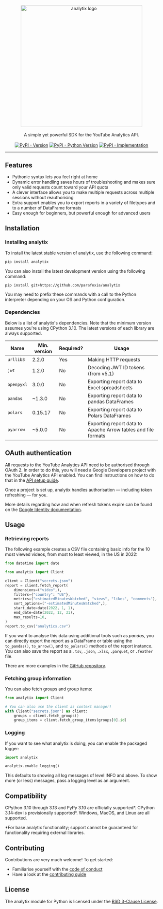 #

<div align="center">
<img alt="analytix logo" src="https://raw.githubusercontent.com/parafoxia/analytix/main/assets/logo.png" width="400px">
<br /><br />
A simple yet powerful SDK for the YouTube Analytics API.
<br /><br />
<a href="https://pypi.python.org/pypi/analytix"><img alt="PyPI - Version" src="https://img.shields.io/pypi/v/analytix"></a>
<a href="https://pypi.python.org/pypi/analytix"><img alt="PyPI - Python Version" src="https://img.shields.io/pypi/pyversions/analytix"></a>
<a href="https://pypi.python.org/pypi/analytix"><img alt="PyPI - Implementation" src="https://img.shields.io/pypi/implementation/analytix"></a>
<hr />
</div>

## Features

* Pythonic syntax lets you feel right at home
* Dynamic error handling saves hours of troubleshooting and makes sure only valid requests count toward your API quota
* A clever interface allows you to make multiple requests across multiple sessions without reauthorising
* Extra support enables you to export reports in a variety of filetypes and to a number of DataFrame formats
* Easy enough for beginners, but powerful enough for advanced users

## Installation

### Installing analytix

To install the latest stable version of analytix, use the following command:

```sh
pip install analytix
```

You can also install the latest development version using the following command:

```sh
pip install git+https://github.com/parafoxia/analytix
```

You may need to prefix these commands with a call to the Python interpreter depending on your OS and Python configuration.

### Dependencies

Below is a list of analytix's dependencies.
Note that the minimum version assumes you're using CPython 3.10.
The latest versions of each library are always supported.

| Name              | Min. version | Required? | Usage                                                         | 
|-------------------|--------------|-----------|---------------------------------------------------------------|
| `urllib3`         | 2.2.0        | Yes       | Making HTTP requests                                          |
| `jwt`             | 1.2.0        | No        | Decoding JWT ID tokens (from v5.1)                            |
| `openpyxl`        | 3.0.0        | No        | Exporting report data to Excel spreadsheets                   |
| `pandas`          | ~1.3.0       | No        | Exporting report data to pandas DataFrames                    |
| `polars`          | 0.15.17      | No        | Exporting report data to Polars DataFrames                    |
| `pyarrow`         | ~5.0.0       | No        | Exporting report data to Apache Arrow tables and file formats |

## OAuth authentication

All requests to the YouTube Analytics API need to be authorised through OAuth 2.
In order to do this, you will need a Google Developers project with the YouTube Analytics API enabled.
You can find instructions on how to do that in the [API setup guide](https://parafoxia.github.io/analytix/starting/googleapp/).

Once a project is set up, analytix handles authorisation — including token refreshing — for you.

More details regarding how and when refresh tokens expire can be found on the [Google Identity documentation](https://developers.google.com/identity/protocols/oauth2#expiration).

## Usage

### Retrieving reports

The following example creates a CSV file containing basic info for the 10 most viewed videos, from most to least viewed, in the US in 2022:

```py
from datetime import date

from analytix import Client

client = Client("secrets.json")
report = client.fetch_report(
    dimensions=("video",),
    filters={"country": "US"},
    metrics=("estimatedMinutesWatched", "views", "likes", "comments"),
    sort_options=("-estimatedMinutesWatched",),
    start_date=date(2022, 1, 1),
    end_date=date(2022, 12, 31),
    max_results=10,
)
report.to_csv("analytics.csv")
```

If you want to analyse this data using additional tools such as *pandas*, you can directly export the report as a DataFrame or table using the `to_pandas()`, `to_arrow()`, and `to_polars()` methods of the report instance.
You can also save the report as a `.tsv`, `.json`, `.xlsx`, `.parquet`, or `.feather` file.

There are more examples in the [GitHub repository](https://github.com/parafoxia/analytix/tree/main/examples).

### Fetching group information

You can also fetch groups and group items:

```py
from analytix import Client

# You can also use the client as context manager!
with Client("secrets.json") as client:
    groups = client.fetch_groups()
    group_items = client.fetch_group_items(groups[0].id)
```

### Logging

If you want to see what analytix is doing, you can enable the packaged logger:

```py
import analytix

analytix.enable_logging()
```

This defaults to showing all log messages of level INFO and above.
To show more (or less) messages, pass a logging level as an argument.

## Compatibility

CPython 3.10 through 3.13 and PyPy 3.10 are officially supported\*.
CPython 3.14-dev is provisionally supported\*.
Windows, MacOS, and Linux are all supported.

*For base analytix functionality; support cannot be guaranteed for functionality requiring external libraries.

## Contributing

Contributions are very much welcome! To get started:

* Familiarise yourself with the [code of conduct](https://github.com/parafoxia/analytix/blob/main/CODE_OF_CONDUCT.md)
* Have a look at the [contributing guide](https://github.com/parafoxia/analytix/blob/main/CONTRIBUTING.md)

## License

The analytix module for Python is licensed under the [BSD 3-Clause License](https://github.com/parafoxia/analytix/blob/main/LICENSE).
